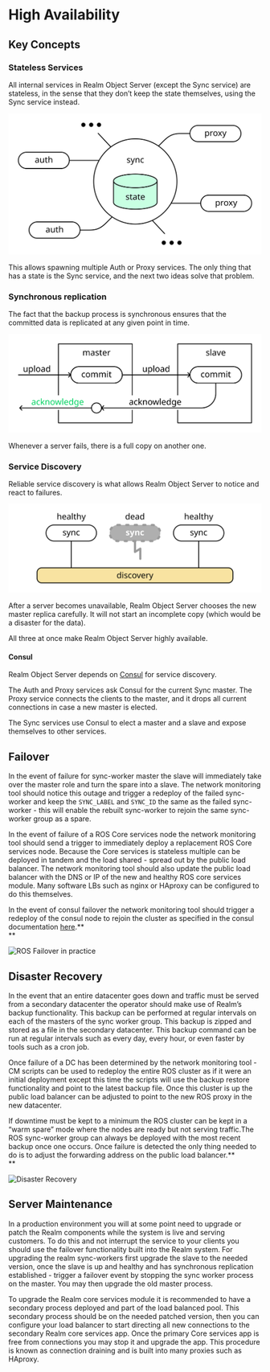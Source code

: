 # High Availability

## Key Concepts

### Stateless Services

All internal services in Realm Object Server \(except the Sync service\) are stateless, in the sense that they don’t keep the state themselves, using the Sync service instead. 

![Stateless Services](../../../.gitbook/assets/stateless-services%20%282%29.svg)

This allows spawning multiple Auth or Proxy services. The only thing that has a state is the Sync service, and the next two ideas solve that problem.

### **Synchronous replication** 

The fact that the backup process is synchronous ensures that the committed data is replicated at any given point in time. 

![Synchronous Replication](../../../.gitbook/assets/synchronous-replication.svg)

Whenever a server fails, there is a full copy on another one.

### Service Discovery

Reliable service discovery is what allows Realm Object Server to notice and react to failures. 

![](../../../.gitbook/assets/service-discovery.svg)

After a server becomes unavailable, Realm Object Server chooses the new master replica carefully. It will not start an incomplete copy \(which would be a disaster for the data\).

All three at once make Realm Object Server highly available.

#### Consul

Realm Object Server depends on [Consul](https://consul.io) for service discovery.

The Auth and Proxy services ask Consul for the current Sync master. The Proxy service connects the clients to the master, and it drops all current connections in case a new master is elected.

The Sync services use Consul to elect a master and a slave and expose themselves to other services.

## Failover

In the event of failure for sync-worker master the slave will immediately take over the master role and turn the spare into a slave. The network monitoring tool should notice this outage and trigger a redeploy of the failed sync-worker and keep the `SYNC_LABEL` and `SYNC_ID` the same as the failed sync-worker - this will enable the rebuilt sync-worker to rejoin the same sync-worker group as a spare.  


In the event of failure of a ROS Core services node the network monitoring tool should send a trigger to immediately deploy a replacement ROS Core services node. Because the Core services is stateless multiple can be deployed in tandem and the load shared - spread out by the public load balancer. The network monitoring tool should also update the public load balancer with the DNS or IP of the new and healthy ROS core services module. Many software LBs such as nginx or HAproxy can be configured to do this themselves.  


In the event of consul failover the network monitoring tool should trigger a redeploy of the consul node to rejoin the cluster as specified in the consul documentation [here](https://www.consul.io/docs/guides/outage.html).**  
**

![ROS Failover in practice](https://lh3.googleusercontent.com/cQ4-G9won4LTRtYEyiMkaqkjv_uytfvO4fuXogW6tYaJn1899RStTq6vyHNgwVBmL9SS9Bw69oijpvPhnOYaAwWFO-LCgEgHX26d8tDW8mC0-XxfwBegb6hc66sdvVianCKhkGWT)

## Disaster Recovery

In the event that an entire datacenter goes down and traffic must be served from a secondary datacenter the operator should make use of Realm’s backup functionality. This backup can be performed at regular intervals on each of the masters of the sync worker group. This backup is zipped and stored as a file in the secondary datacenter. This backup command can be run at regular intervals such as every day, every hour, or even faster by tools such as a cron job.  


Once failure of a DC has been determined by the network monitoring tool - CM scripts can be used to redeploy the entire ROS cluster as if it were an initial deployment except this time the scripts will use the backup restore functionality and point to the latest backup file. Once this cluster is up the public load balancer can be adjusted to point to the new ROS proxy in the new datacenter.  


If downtime must be kept to a minimum the ROS cluster can be kept in a “warm spare” mode where the nodes are ready but not serving traffic.The ROS sync-worker group can always be deployed with the most recent backup once one occurs. Once failure is detected the only thing needed to do is to adjust the forwarding address on the public load balancer.**  
**

![Disaster Recovery](https://lh6.googleusercontent.com/JmQb8_KsOw0u1QDUJ29B-0pKU8r3P0riUo6rsxF-BwjaDvfJByair-teBr90m8o3Ujyl60qS533nSJ7mcULTakf0sGt5EoY6byJ8Hxjl3Fa3DeHo2ghAJWQvMAChNjlkJdw8jqmO)

## Server Maintenance 

In a production environment you will at some point need to upgrade or patch the Realm components while the system is live and serving customers. To do this and not interrupt the service to your clients you should use the failover functionality built into the Realm system. For upgrading the realm sync-workers first upgrade the slave to the needed version, once the slave is up and healthy and has synchronous replication established - trigger a failover event by stopping the sync worker process on the master. You may then upgrade the old master process.  


To upgrade the Realm core services module it is recommended to have a secondary process deployed and part of the load balanced pool. This secondary process should be on the needed patched version, then you can configure your load balancer to start directing all new connections to the secondary Realm core services app. Once the primary Core services app is free from connections you may stop it and upgrade the app. This procedure is known as connection draining and is built into many proxies such as HAproxy.  


